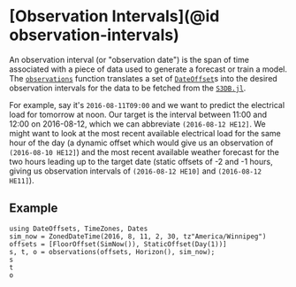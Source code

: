 # [Observation Intervals](@id observation-intervals)

An observation interval (or "observation date") is the span of time associated with a piece of data used to generate a forecast or train a model.
The [`observations`](@ref) function translates a set of [`DateOffset`](@ref)s into the desired observation intervals for the data to be fetched from the [`S3DB.jl`](https://invenia.pages.invenia.ca/S3DB.jl/).

For example, say it's `2016-08-11T09:00` and we want to predict the electrical load for tomorrow at noon. 
Our target is the interval between 11:00 and 12:00 on 2016-08-12, which we can abbreviate `(2016-08-12 HE12]`. 
We might want to look at the most recent available electrical load for the same hour of the day (a dynamic offset which would give us an observation of `(2016-08-10 HE12]`) and the most recent available weather forecast for the two hours leading up to the target date (static offsets of -2 and -1 hours, giving us observation intervals of `(2016-08-12 HE10]` and `(2016-08-12 HE11]`).

## Example

```@repl
using DateOffsets, TimeZones, Dates
sim_now = ZonedDateTime(2016, 8, 11, 2, 30, tz"America/Winnipeg")
offsets = [FloorOffset(SimNow()), StaticOffset(Day(1))]
s, t, o = observations(offsets, Horizon(), sim_now);
s
t
o
```
